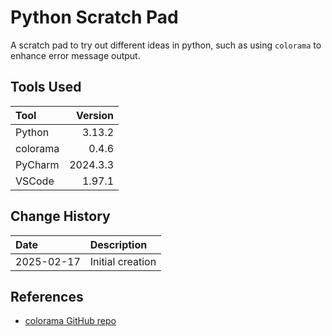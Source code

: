 # Python Scratch Pad
A scratch pad to try out different ideas in python,
such as using `colorama` to enhance error message output.

## Tools Used

| Tool     |  Version |
|:---------|---------:|
| Python   |   3.13.2 |
| colorama |    0.4.6 |
| PyCharm  | 2024.3.3 |
| VSCode   |   1.97.1 |

## Change History

| Date       | Description      |
|:-----------|:-----------------|
| 2025-02-17 | Initial creation | 

## References
* [colorama GitHub repo](https://github.com/tartley/colorama/tree/master)
